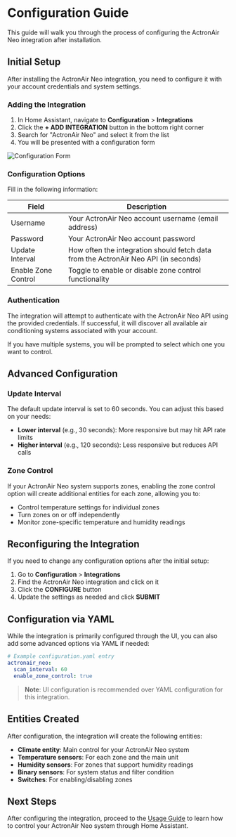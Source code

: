 # Configuration Guide

This guide will walk you through the process of configuring the ActronAir Neo integration after installation.

## Initial Setup

After installing the ActronAir Neo integration, you need to configure it with your account credentials and system settings.

### Adding the Integration

1. In Home Assistant, navigate to **Configuration** > **Integrations**
2. Click the **+ ADD INTEGRATION** button in the bottom right corner
3. Search for "ActronAir Neo" and select it from the list
4. You will be presented with a configuration form

![Configuration Form](../assets/images/config_form.png)

### Configuration Options

Fill in the following information:

| Field | Description |
|-------|-------------|
| Username | Your ActronAir Neo account username (email address) |
| Password | Your ActronAir Neo account password |
| Update Interval | How often the integration should fetch data from the ActronAir Neo API (in seconds) |
| Enable Zone Control | Toggle to enable or disable zone control functionality |

### Authentication

The integration will attempt to authenticate with the ActronAir Neo API using the provided credentials. If successful, it will discover all available air conditioning systems associated with your account.

If you have multiple systems, you will be prompted to select which one you want to control.

## Advanced Configuration

### Update Interval

The default update interval is set to 60 seconds. You can adjust this based on your needs:

- **Lower interval** (e.g., 30 seconds): More responsive but may hit API rate limits
- **Higher interval** (e.g., 120 seconds): Less responsive but reduces API calls

### Zone Control

If your ActronAir Neo system supports zones, enabling the zone control option will create additional entities for each zone, allowing you to:

- Control temperature settings for individual zones
- Turn zones on or off independently
- Monitor zone-specific temperature and humidity readings

## Reconfiguring the Integration

If you need to change any configuration options after the initial setup:

1. Go to **Configuration** > **Integrations**
2. Find the ActronAir Neo integration and click on it
3. Click the **CONFIGURE** button
4. Update the settings as needed and click **SUBMIT**

## Configuration via YAML

While the integration is primarily configured through the UI, you can also add some advanced options via YAML if needed:

```yaml
# Example configuration.yaml entry
actronair_neo:
  scan_interval: 60
  enable_zone_control: true
```

> **Note**: UI configuration is recommended over YAML configuration for this integration.

## Entities Created

After configuration, the integration will create the following entities:

- **Climate entity**: Main control for your ActronAir Neo system
- **Temperature sensors**: For each zone and the main unit
- **Humidity sensors**: For zones that support humidity readings
- **Binary sensors**: For system status and filter condition
- **Switches**: For enabling/disabling zones

## Next Steps

After configuring the integration, proceed to the [Usage Guide](usage.md) to learn how to control your ActronAir Neo system through Home Assistant.
